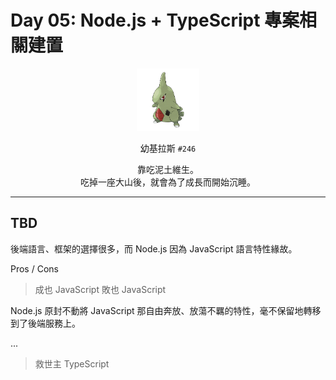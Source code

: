 # Day 05: Node.js + TypeScript 專案相關建置

<p align="center">
    <img src="./cover.png" width="100" />
</p>

<p align="center">
    幼基拉斯 <code>#246</code>
</p>

<p align="center">
    靠吃泥土維生。<br>吃掉一座大山後，就會為了成長而開始沉睡。
</p>

---

## TBD

後端語言、框架的選擇很多，而 Node.js 因為 JavaScript 語言特性緣故。

Pros / Cons

> 成也 JavaScript 敗也 JavaScript

Node.js 原封不動將 JavaScript 那自由奔放、放蕩不羈的特性，毫不保留地轉移到了後端服務上。

...

> 救世主 TypeScript

## 
